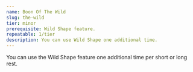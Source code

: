 ```yaml
---
name: Boon Of The Wild
slug: the-wild
tier: minor
prerequisite: Wild Shape feature.
repeatable: 1/tier
description: You can use Wild Shape one additional time.
---
```


You can use the Wild Shape feature one additional time per short or long rest.

